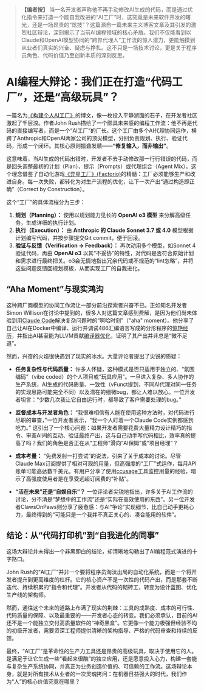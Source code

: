 > **【编者按】**
> 当一名开发者声称他不再手动修改AI生成的代码，而是通过优化指令来打造一个能自我改进的“AI工厂”时，这究竟是未来软件开发的曙光，还是一场昂贵的“炫技”？这篇源自一篇未来主义博客文章及其引发的激烈社区辩论，深刻揭示了当前AI编程领域的核心矛盾。我们不仅能看到以Claude和OpenAI模型协同的“跨界代理人”工作流的惊人潜力，更能触摸到从业者们真实的兴奋、疑虑与挣扎。这不只是一场技术讨论，更是关于程序员角色、代码价值乃至创新本质的深刻反思。

# AI编程大辩论：我们正在打造“代码工厂”，还是“高级玩具”？

一篇名为[《构建个人AI工厂》](https://www.john-rush.com/posts/ai-20250701.html)的博文，像一枚投入平静湖面的石子，在开发者社区激起了千层浪。作者John Rush描绘了一个颇具未来感的编程工作流：他不再是代码的直接编写者，而是一个“AI工厂”的厂长。这个工厂由多个AI代理协同运作，横跨了Anthropic和OpenAI两家公司的顶尖模型，分别负责规划、执行、验证代码，形成一个闭环。其核心原则振聋发聩——**“修复输入，而非输出”**。

这意味着，当AI生成的代码出错时，开发者不去手动修改那一行行错误的代码，而是回头调整最初的计划（Plan）、提示（Prompts）或代理组合（Agent Mix）。这个理念借鉴了自动化游戏[《异星工厂》(Factorio)](https://factorio.com/)的精髓：工厂必须能够生产和改进自身。每一次失败，都转化为对生产流程的优化，让下一次产出“通过构造即正确”（Correct by Construction）。

这个“工厂”的具体流程分为三步：
1.  **规划（Planning）：** 使用以规划能力见长的 **OpenAI o3 模型** 来分解高级任务，生成详细的执行计划。
2.  **执行（Execution）：** 由 **Anthropic 的 Claude Sonnet 3.7 或 4.0** 模型根据计划编写代码，并按步骤提交Git commit，便于回滚。
3.  **验证与反馈（Verification → Feedback）：** 再次动用多个模型，如Sonnet 4验证代码，再由 **OpenAI o3** 以其“不妥协”的特性，对代码是否符合原始计划和需求进行最终把关。o3会无情地指出冗余代码或不规范的“lint忽略”，并将这些问题反馈回规划模板，从而实现工厂的自我进化。

## **“Aha Moment”与现实鸿沟**

这种跨厂商模型的协同工作流让一部分前沿探索者兴奋不已。正如知名开发者Simon Willison在讨论中提到的，很多人对这篇文章感到费解，是因为他们尚未体验到用[Claude Code](https://claude.ai/code)解决复杂问题时的“啊哈时刻”（"aha" moment）。他分享了自己让AI在Docker中编译、运行并调试486汇编语言写成的分形程序的[惊艳经历](https://gist.github.com/simonw/ba1e9fa26fc8af08934d7bc0805b9f91)，并指出AI甚至能为LLVM贡献[编译器优化](https://simonwillison.net/2025/Jun/30/llvm/)，证明了其产出并非总是“微不足道”。

然而，兴奋的火焰很快遇到了现实的冰水。大量评论者提出了尖锐的质疑：

*   **任务复杂性与代码质量：** 许多人怀疑，这种模式是否只适用于独立的、“氛围编码”（vibe coded）的个人项目或“玩具应用”。一旦进入复杂、多人协作的生产系统，AI生成的代码质量、一致性（vFunct提到，不同AI代理对同一任务的实现思路可能完全不同）以及潜在的细微bug，都让人难以放心。一位开发者坦言：“少数几次我让它自由运行时，都导致了客户需要处理的bug。”

*   **监督成本与开发者角色：** “我很难相信有人能在使用这种方法时，对代码进行尽职的审查，”一位开发者表示，“我一个人盯着一个Claude Code实例都感到吃力。” 这引出了一个核心问题：如果开发者需要花费大量精力设计精巧的指令、审查AI间的互动、验证最终产出，这与自己动手写代码相比，效率真的提高了吗？我们的角色是否正在从“工程师”滑向“AI保姆”或“项目经理”？

*   **成本考量：** “免费发射一打尝试”的说法，引来了关于成本的讨论。尽管Claude Max订阅提供了相对可观的用量，但高强度的“工厂”式运作，每月API账单可能高达数千美元。有用户分享了使用[ccusage](https://github.com/ryoppippi/ccusage)工具监控用量的经验，暗示了高强度使用者是在享受远超订阅费的“补贴”。

*   **“活在未来”还是“自娱自乐”？** 一位评论者尖锐地指出，许多关于AI工作流的讨论，分不清是“梦想中的工作流”还是“实际在高效使用的东西”。另一位开发者ClawsOnPaws则分享了疲惫感：与AI“争论”实现细节，比自己动手更耗心力，最终得到的“可能只是一个我并不真正关心的、凑合能用的软件”。

## **结论：从“代码打印机”到“自我进化的同事”**

这场大辩论并未得出一个非黑即白的结论，却清晰地勾勒出了AI编程范式演进的十字路口。

John Rush的“AI工厂”并非一个要将程序员淘汰出局的自动化系统，而是一个将开发者提升到更高维度的杠杆。它的核心资产不是一次性的代码产出，而是那套不断迭代、持续积累的“指令和代理”。开发者从代码的砌砖工，转变为设计蓝图、优化生产线的架构师。

然而，通往这个未来的道路上布满了现实的荆棘：工具的成熟度、成本的可行性、代码质量的保障、以及最重要的——开发者心态的转变。我们必须承认，目前的AI还不是一个能独立交付高质量软件的“神奇黑盒”。它更像一个能力极强但经验不均的初级开发者，需要资深工程师提供清晰的架构指导、严格的代码审查和持续的反馈。

最终，“AI工厂”是革命性的生产力工具还是昂贵的高级玩具，取决于使用它的人。是满足于让它生成一些“看起来很酷”的独立应用，还是愿意投入心力，构建一套能与复杂生产系统协同，并真正为业务创造价值的、可信赖的工作流。这场辩论本身，就是对所有技术从业者的一次灵魂拷问：在机器日益强大的时代，我们作为“人”的核心价值究竟在哪里？